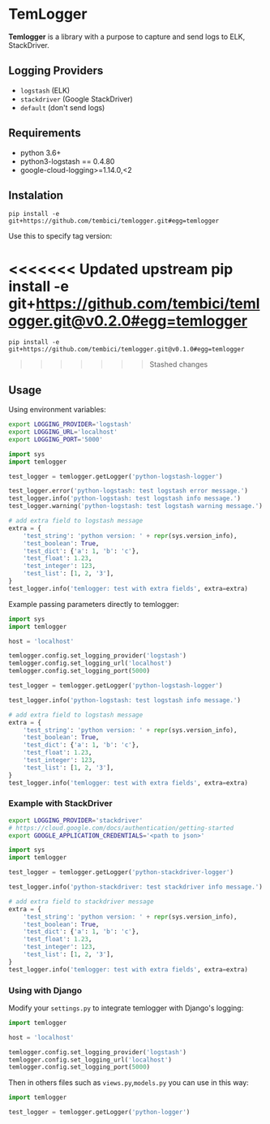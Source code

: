 # TemLogger
**Temlogger** is a library with a purpose to capture and send logs to ELK, StackDriver.

## Logging Providers

* `logstash` (ELK)
* `stackdriver` (Google StackDriver)
* `default` (don't send logs)


## Requirements
* python 3.6+
* python3-logstash == 0.4.80
* google-cloud-logging>=1.14.0,<2

## Instalation

    pip install -e git+https://github.com/tembici/temlogger.git#egg=temlogger

Use this to specify tag version:

<<<<<<< Updated upstream
    pip install -e git+https://github.com/tembici/temlogger.git@v0.2.0#egg=temlogger
=======
    pip install -e git+https://github.com/tembici/temlogger.git@v0.1.0#egg=temlogger
>>>>>>> Stashed changes


## Usage

Using environment variables:

```bash
export LOGGING_PROVIDER='logstash'
export LOGGING_URL='localhost'
export LOGGING_PORT='5000'
```

```python
import sys
import temlogger

test_logger = temlogger.getLogger('python-logstash-logger')

test_logger.error('python-logstash: test logstash error message.')
test_logger.info('python-logstash: test logstash info message.')
test_logger.warning('python-logstash: test logstash warning message.')

# add extra field to logstash message
extra = {
    'test_string': 'python version: ' + repr(sys.version_info),
    'test_boolean': True,
    'test_dict': {'a': 1, 'b': 'c'},
    'test_float': 1.23,
    'test_integer': 123,
    'test_list': [1, 2, '3'],
}
test_logger.info('temlogger: test with extra fields', extra=extra)
```

Example passing parameters directly to temlogger:

```python
import sys
import temlogger

host = 'localhost'

temlogger.config.set_logging_provider('logstash')
temlogger.config.set_logging_url('localhost')
temlogger.config.set_logging_port(5000)

test_logger = temlogger.getLogger('python-logstash-logger')

test_logger.info('python-logstash: test logstash info message.')

# add extra field to logstash message
extra = {
    'test_string': 'python version: ' + repr(sys.version_info),
    'test_boolean': True,
    'test_dict': {'a': 1, 'b': 'c'},
    'test_float': 1.23,
    'test_integer': 123,
    'test_list': [1, 2, '3'],
}
test_logger.info('temlogger: test with extra fields', extra=extra)
```

### Example with StackDriver

```bash
export LOGGING_PROVIDER='stackdriver'
# https://cloud.google.com/docs/authentication/getting-started
export GOOGLE_APPLICATION_CREDENTIALS='<path to json>'
```

```python
import sys
import temlogger

test_logger = temlogger.getLogger('python-stackdriver-logger')

test_logger.info('python-stackdriver: test stackdriver info message.')

# add extra field to stackdriver message
extra = {
    'test_string': 'python version: ' + repr(sys.version_info),
    'test_boolean': True,
    'test_dict': {'a': 1, 'b': 'c'},
    'test_float': 1.23,
    'test_integer': 123,
    'test_list': [1, 2, '3'],
}
test_logger.info('temlogger: test with extra fields', extra=extra)
```

### Using with Django

Modify your `settings.py` to integrate temlogger with Django's logging:

```python
import temlogger

host = 'localhost'

temlogger.config.set_logging_provider('logstash')
temlogger.config.set_logging_url('localhost')
temlogger.config.set_logging_port(5000)

```

Then in others files such as `views.py`,`models.py` you can use in this way:

```python
import temlogger

test_logger = temlogger.getLogger('python-logger')
```

